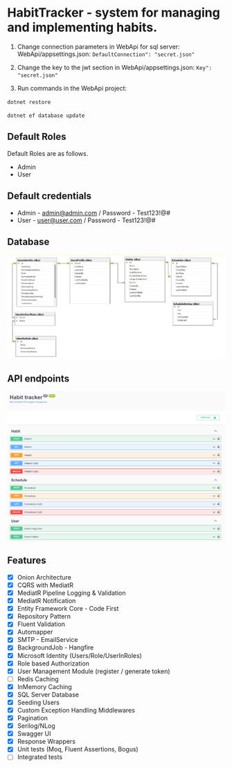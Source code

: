 # HabitTracker - system for managing and implementing habits.

1. Change connection parameters in WebApi for sql server: WebApi/appsettings.json:  `DefaultConnection": "secret.json"`

2. Change the key to the jwt section in WebApi/appsettings.json:   `Key": "secret.json"`

3. Run commands in the WebApi project:

`dotnet restore`

`dotnet ef database update`

## Default Roles
Default Roles are as follows.
- Admin
- User
## Default credentials
- Admin - admin@admin.com / Password - Test123!@#
- User - user@user.com  / Password - Test123!@#

## Database
![Database](img/Database_diagram.png)

## API endpoints
![Database](img/endpoints.png) 
 
## Features
- [x] Onion Architecture
- [x] CQRS with MediatR
- [x] MediatR Pipeline Logging & Validation
- [x] MediatR Notification
- [x] Entity Framework Core - Code First
- [x] Repository Pattern
- [x] Fluent Validation
- [x] Automapper
- [x] SMTP - EmailService
- [x] BackgroundJob - Hangfire
- [x] Microsoft Identity (Users/Role/UserInRoles)
- [x] Role based Authorization
- [x] User Management Module (register / generate token)
- [ ] Redis Caching
- [x] InMemory Caching
- [x] SQL Server Database
- [x] Seeding Users
- [x] Custom Exception Handling Middlewares
- [x] Pagination
- [x] Serilog/NLog
- [x] Swagger UI
- [x] Response Wrappers
- [x] Unit tests (Moq, Fluent Assertions, Bogus)
- [ ] Integrated tests
